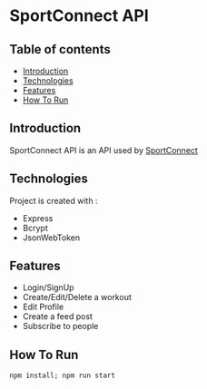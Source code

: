 # SportConnect API

## Table of contents

- [Introduction](#introduction)
- [Technologies](#technologies)
- [Features](#features)
- [How To Run](#howtorun)

## Introduction

SportConnect API is an API used by [SportConnect](https://sport-connect.onrender.com/)

## Technologies

Project is created with :

- Express
- Bcrypt
- JsonWebToken

## Features

- Login/SignUp
- Create/Edit/Delete a workout
- Edit Profile
- Create a feed post
- Subscribe to people

## How To Run

`npm install; npm run start`
